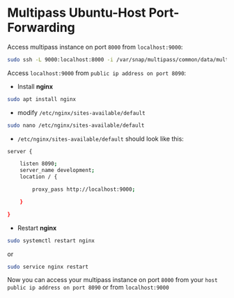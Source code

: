 # Multipass Ubuntu-Host Port-Forwarding

Access multipass instance on port ```8000``` from ```localhost:9000```:
```sh
sudo ssh -L 9000:localhost:8000 -i /var/snap/multipass/common/data/multipassd/ssh-keys/id_rsa ubuntu@<multipass instance ip>
```
Access ```localhost:9000``` from ```public ip address on port 8090```:

* Install **nginx**
```sh
sudo apt install nginx
```
* modify ```/etc/nginx/sites-available/default```
```sh
sudo nano /etc/nginx/sites-available/default
```
* ```/etc/nginx/sites-available/default``` should look like this:
```sh
server {

	listen 8090;
	server_name development;
	location / {

		proxy_pass http://localhost:9000;

	}

}
```
* Restart **nginx**
```sh
sudo systemctl restart nginx
```
or
```sh
sudo service nginx restart
```
Now you can access your multipass instance on port ```8000``` from your ```host public ip address on port 8090``` or from ```localhost:9000```
